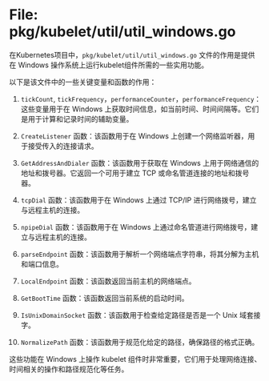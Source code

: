 # File: pkg/kubelet/util/util_windows.go

在Kubernetes项目中，`pkg/kubelet/util/util_windows.go` 文件的作用是提供在 Windows 操作系统上运行kubelet组件所需的一些实用功能。

以下是该文件中的一些关键变量和函数的作用：

1. `tickCount`, `tickFrequency`，`performanceCounter`，`performanceFrequency`：这些变量用于在 Windows 上获取时间信息，如当前时间、时间间隔等。它们是用于计算和记录时间的辅助变量。

2. `CreateListener` 函数：该函数用于在 Windows 上创建一个网络监听器，用于接受传入的连接请求。

3. `GetAddressAndDialer` 函数：该函数用于获取在 Windows 上用于网络通信的地址和拨号器。它返回一个可用于建立 TCP 或命名管道连接的地址和拨号器。

4. `tcpDial` 函数：该函数用于在 Windows 上通过 TCP/IP 进行网络拨号，建立与远程主机的连接。

5. `npipeDial` 函数：该函数用于在 Windows 上通过命名管道进行网络拨号，建立与远程主机的连接。

6. `parseEndpoint` 函数：该函数用于解析一个网络端点字符串，将其分解为主机和端口信息。

7. `LocalEndpoint` 函数：该函数返回当前主机的网络端点。

8. `GetBootTime` 函数：该函数返回当前系统的启动时间。

9. `IsUnixDomainSocket` 函数：该函数用于检查给定路径是否是一个 Unix 域套接字。

10. `NormalizePath` 函数：该函数用于规范化给定的路径，确保路径的格式正确。

这些功能在 Windows 上操作 kubelet 组件时非常重要，它们用于处理网络连接、时间相关的操作和路径规范化等任务。

